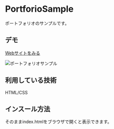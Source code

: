PortforioSample
====

ポートフォリオのサンプルです。

## デモ
[Webサイトをみる](https://k-portfolio-sample.herokuapp.com/)

<img widht="1116" alt="ポートフォリオサンプル" src="https://user-images.githubusercontent.com/85465364/121860180-91519080-cd33-11eb-817e-443830440b53.png">

## 利用している技術
HTML/CSS

## インスール方法
そのままindex.htmlをブラウザで開くと表示できます。

